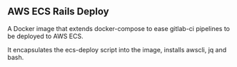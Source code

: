 ## AWS ECS Rails Deploy

A Docker image that extends docker-compose to ease gitlab-ci pipelines to be deployed to AWS ECS.

It encapsulates the ecs-deploy script into the image, installs awscli, jq and bash. 
